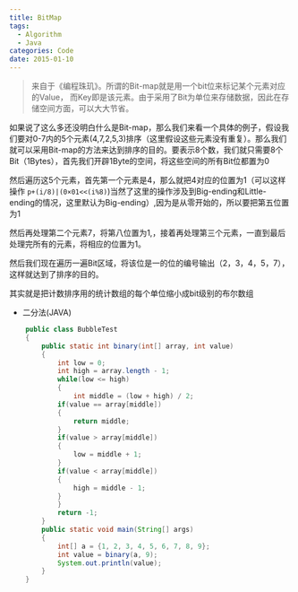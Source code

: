 ```yaml
---
title: BitMap
tags:
  - Algorithm
  - Java
categories: Code
date: 2015-01-10
---
```


>来自于《编程珠玑》。所谓的Bit-map就是用一个bit位来标记某个元素对应的Value， 而Key即是该元素。由于采用了Bit为单位来存储数据，因此在存储空间方面，可以大大节省。

如果说了这么多还没明白什么是Bit-map，那么我们来看一个具体的例子，假设我们要对0-7内的5个元素(4,7,2,5,3)排序（这里假设这些元素没有重复）。那么我们就可以采用Bit-map的方法来达到排序的目的。要表示8个数，我们就只需要8个Bit（1Bytes），首先我们开辟1Byte的空间，将这些空间的所有Bit位都置为0

然后遍历这5个元素，首先第一个元素是4，那么就把4对应的位置为1（可以这样操作 `p+(i/8)|(0×01<<(i%8)`)当然了这里的操作涉及到Big-ending和Little-ending的情况，这里默认为Big-ending）,因为是从零开始的，所以要把第五位置为1

然后再处理第二个元素7，将第八位置为1,，接着再处理第三个元素，一直到最后处理完所有的元素，将相应的位置为1。

然后我们现在遍历一遍Bit区域，将该位是一的位的编号输出（2，3，4，5，7），这样就达到了排序的目的。

其实就是把计数排序用的统计数组的每个单位缩小成bit级别的布尔数组

<!-- more -->

+ 二分法(JAVA)

``` Java
	public class BubbleTest
	{
		public static int binary(int[] array, int value)
		{
			int low = 0;
			int high = array.length - 1;
			while(low <= high)
			{
				int middle = (low + high) / 2;
			if(value == array[middle])
			{
				return middle;
			}
			if(value > array[middle])
			{
				low = middle + 1;
			}
			if(value < array[middle])
			{
				high = middle - 1;
			}
			}
			return -1;
		}
		public static void main(String[] args)
		{
			int[] a = {1, 2, 3, 4, 5, 6, 7, 8, 9};
			int value = binary(a, 9);
			System.out.println(value);
		}
	}
```

